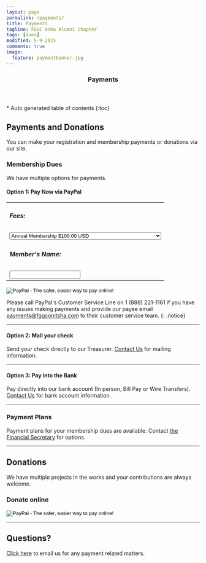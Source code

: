 ```yaml
---
layout: page
permalink: /payments/
title: Payments
tagline: FGGC Osha Alumni Chapter
tags: [dues]
modified: 5-9-2015
comments: true
image:
  feature: paymentbanner.jpg
---
```

<section id="table-of-contents" class="toc">
  <header>
    <h3 >Payments</h3>
  </header>
<div id="drawer" markdown="1">
*  Auto generated table of contents
{:toc}
</div>
</section><!-- /#table-of-contents -->

## Payments and Donations
You can make your registration and membership payments or donations via our site.

### Membership Dues

We have multiple options for payments.

#### Option 1: Pay Now via PayPal
<form action="https://www.paypal.com/cgi-bin/webscr" method="post" target="_top">
<input type="hidden" name="cmd" value="_s-xclick">
<input type="hidden" name="hosted_button_id" value="DXBYSHJD5CQG4">
<table>
<tr><td><input type="hidden" name="on0" value="Fees:"><h5>Fees:</h5></td></tr><tr><td><select name="os0">
	<option value="Annual Membership">Annual Membership $100.00 USD</option>
	<option value="One-time Registration + Annual Membership Fee">One-time Registration + Annual Membership Fee $120.00 USD</option>
</select> </td></tr>
<tr><td><input type="hidden" name="on1" value="Member's Name:"><h5>Member's Name:</h5></td></tr><tr><td><input type="text" name="os1" maxlength="200"></td></tr>
</table>
<input type="hidden" name="currency_code" value="USD">
<input type="image" src="https://www.paypalobjects.com/en_US/i/btn/btn_paynow_SM.gif" border="0" name="submit" alt="PayPal - The safer, easier way to pay online!">
<img alt="" border="0" src="https://www.paypalobjects.com/en_US/i/scr/pixel.gif" width="1" height="1">
</form>

Please call PayPal's Customer Service Line on 1 (888) 221-1161 if you have any issues making payments and provide our payee email payments@fggconitsha.com to their customer service team. 
{: .notice} 

---

#### Option 2: Mail your check
Send your check directly to our Treasurer. [Contact Us](mailto:payments@fggconitsha.com) for mailing information.

---

#### Option 3: Pay into the Bank
Pay directly into our bank account (In person, Bill Pay or Wire Transfers). [Contact Us](mailto:payments@fggconitsha.com) for bank account information.

---

### Payment Plans
Payment plans for your membership dues are available. Contact [the Financial Secretary](mailto:chinwe.onyekwelu@fggconitsha.com) for options.

---
## Donations

We have multiple projects in the works and your contributions are always welcome. 

### Donate online
<form action="https://www.paypal.com/cgi-bin/webscr" method="post" target="_top">
<input type="hidden" name="cmd" value="_s-xclick">
<input type="hidden" name="hosted_button_id" value="G7XHMY79JWAFC">
<input type="image" src="https://www.paypalobjects.com/en_US/i/btn/btn_donate_SM.gif" border="0" name="submit" alt="PayPal - The safer, easier way to pay online!">
<img alt="" border="0" src="https://www.paypalobjects.com/en_US/i/scr/pixel.gif" width="1" height="1">
</form> 

---

## Questions?
[Click here](mailto:payments@fggconitsha.com) to email us for any payment related matters.

